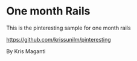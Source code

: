 # One month Rails

This is the pinteresting sample for one month rails 

https://github.com/krissunilm/pinteresting

By Kris Maganti

